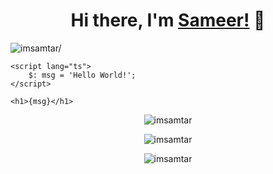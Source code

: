 <h1 align="center">Hi there, I'm <a href="https://imsamtar.github.io"  target="_blank">Sameer!</a> 👋</h1>

<p align="left"> <img src=https://komarev.com/ghpvc/?username=imsamtar alt=imsamtar/> </p>

```svelte
<script lang="ts">
    $: msg = 'Hello World!';
</script>

<h1>{msg}</h1>
```

<p align="center"> <img src=https://github-readme-stats.vercel.app/api?username=imsamtar&show_icons=true&theme=tokyonight alt=imsamtar /> </p>

<p align="center"><img align="center" src="https://github-readme-streak-stats.herokuapp.com/?user=imsamtar&theme=tokyonight" alt="imsamtar" /></p>

<p align="center">
  <img src="https://github-readme-stats.vercel.app/api/top-langs/?username=imsamtar&layout=compact&theme=tokyonight&langs_count=10&hide=php,c++,tsql,hack,java,kotlin,swift,objective-c" alt="imsamtar" />
</p>


<!--
**imsamtar/imsamtar** is a ✨ _special_ ✨ repository because its `README.md` (this file) appears on your GitHub profile.

Here are some ideas to get you started:

- 🔭 I’m currently working on ...
- 🌱 I’m currently learning ...
- 👯 I’m looking to collaborate on ...
- 🤔 I’m looking for help with ...
- 💬 Ask me about ...
- 📫 How to reach me: ...
- 😄 Pronouns: ...
- ⚡ Fun fact: ...
-->
